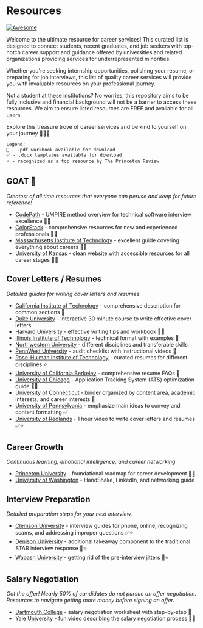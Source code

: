 # Resources
[![Awesome](https://awesome.re/badge.svg)](https://awesome.re)

Welcome to the ultimate resource for career services! This curated list is designed to connect students, recent graduates, and job seekers with top-notch career support and guidance offered by universities and related organizations providing services for underrepresented minorities.  

Whether you're seeking internship opportunities, polishing your resume, or preparing for job interviews, this list of quality career services will provide you with invaluable resources on your professional journey.  

Not a student at these institutions? No worries, this repository aims to be fully inclusive and financial background will not be a barrier to access these resources. We aim to ensure listed resources are FREE and available for all users.

Explore this treasure trove of career services and be kind to yourself on your journey 🚀🚀🚀

```
Legend:
📝 - .pdf workbook available for download
✅ - .docx templates available for download
⭐ - recognized as a top resource by The Princeton Review
```
## GOAT 🐐
_Greatest of all time resources that everyone can peruse and keep for future reference!_

- [CodePath](https://codepathdotorg.notion.site/codepathdotorg/CodePath-Career-Kit-80f86d446b654772832f9162c6c03950) - UMPIRE method overview for technical software interview excellence 📝✅
- [ColorStack](https://wiki.colorstack.org/the-colorstack-family/) - comprehensive resources for new and experienced professionals 📝✅
- [Massachusetts Institute of Technology](https://capd.mit.edu/resources/career-handbook/) - excellent guide covering everything about careers 📝✅
- [University of Kansas](https://career.ku.edu/job-search-prep) - clean website with accessible resources for all career stages 📝✅


## Cover Letters / Resumes
_Detailed guides for writing cover letters and resumes._  

- [California Institute of Technology](https://career.caltech.edu/undergrads) - comprehensive description for common sections 📝
- [Duke University](https://careerhub.students.duke.edu/resources/cover-letter-guide/) - interactive 30 minute course to write effective cover letters
- [Harvard University](https://careerservices.fas.harvard.edu/channels/create-a-resume-cv-or-cover-letter/) - effective writing tips and workbook 📝✅
- [Illinois Institute of Technology](https://www.iit.edu/career-services/career-resources) - technical format with examples 📝
- [Northwestern University](https://www.northwestern.edu/careers/jobs-internships/resumes/) - different disciplines and transferable skills
- [PennWest University](https://career.pennwest.edu/channels/create-job-search-documents/)  - audit checklist with instructional videos 📝
- [Rose-Hulman Institute of Technology](https://www.rose-hulman.edu/career-services/sample-resumes.html) - curated resumes for different disciplines ⭐
- [University of California Berkeley](https://career.berkeley.edu/prepare-for-success/resumes/) - comprehensive resume FAQs 📝
- [University of Chicago](https://careeradvancement.uchicago.edu/virtual-library/resume-interview-toolkit) - Application Tracking System (ATS) optimization guide 📝✅
- [University of Connecticut](https://career.uconn.edu/write-a-resume/) - binder organized by content area, academic interests, and career interests 📝
- [University of Pennsylvania](https://careerservices.upenn.edu/channels/resume/) - emphasize main ideas to convey and content formatting ✅
- [University of Redlands](https://ocpd.redlands.edu/channels/how-to-write-a-resume-and-cover-letter/) - 1 hour video to write cover letters and resumes ✅⭐


## Career Growth
_Continuous learning, emotional intelligence, and career networking._

- [Princeton University](https://careerdevelopment.princeton.edu/support-resources-summer) - foundational roadmap for career development 📝✅
- [University of Washington](https://careers.uw.edu/channels/tell-your-story/) - HandShake, LinkedIn, and networking guide


## Interview Preparation
_Detailed preparation steps for your next interview._

- [Clemson University](https://career.sites.clemson.edu/michelin_career_center/career_development_recruiting/interviews/) - interview guides for phone, online, recognizing scams, and addressing improper questions ✅⭐
- [Denison University](https://knowltonconnect.denison.edu/channels/prepare-for-an-interview/) - additional takeaway component to the traditional STAR interview response 📝⭐
- [Wabash University](https://www.wabash.edu/careers/students) - getting rid of the pre-interview jitters 📝⭐


## Salary Negotiation
_Got the offer! Nearly 50% of candidates do not pursue an offer negotiation.<br/> Resources to navigate getting more money before signing an offer._

- [Dartmouth College](https://career.engineering.dartmouth.edu/students/evaluating-offers) - salary negotiation worksheet with step-by-step 📝
- [Yale University](https://ocs.yale.edu/job-offers-salary-negotiation/) - fun video describing the salary negotiation process 📝✅